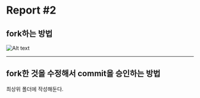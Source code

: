 Report #2 
===========
fork하는 방법
-----------

![Alt text](C:\pic\fork1.jpg "Optional title")

- - -

fork한 것을 수정해서 commit을 승인하는 방법
-----------
최상위 폴더에 작성해둔다.
